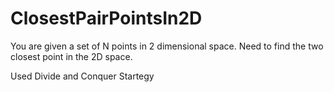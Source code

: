 # ClosestPairPointsIn2D

You are given a set of N points in 2 dimensional space.
Need to find the two closest point in the 2D space.

Used Divide and Conquer Startegy
